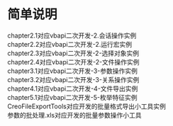 # 简单说明

chapter2.1对应vbapi二次开发-2.会话操作实例  
chapter2.2对应vbapi二次开发-2.运行宏实例  
chapter2.3对应vbapi二次开发-2-选择对象实例  
chapter2.4对应vbapi二次开发-2-文件操作实例  
chapter3.1对应vbapi二次开发-3-参数操作实例  
chapter3.2对应vbapi二次开发-3-关系操作实例  
chapter4.1对应vbapi二次开发-4-文件导出实例  
chapter5.1对应vbapi二次开发-5-枚举特征实例  
CreoFileExportTools对应开发的批量格式导出小工具实例  
参数的批处理.xls对应开发的批量参数操作小工具  
